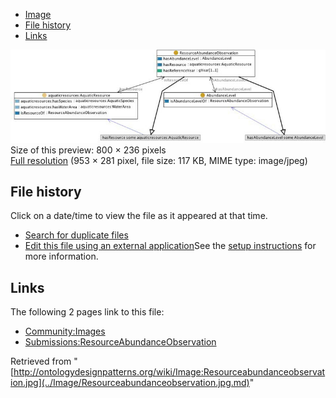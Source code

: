 * [Image](../Image/Resourceabundanceobservation.jpg.md#file)
* [File history](../Image/Resourceabundanceobservation.jpg.md#filehistory)
* [Links](../Image/Resourceabundanceobservation.jpg.md#filelinks)

[![Image:Resourceabundanceobservation.jpg](../images/thumb/7/7a/Resourceabundanceobservation.jpg/800px-Resourceabundanceobservation.jpg)](../../images/7/7a/Resourceabundanceobservation.jpg)  
Size of this preview: 800 × 236 pixels  
[Full resolution](../../images/7/7a/Resourceabundanceobservation.jpg)‎ (953 × 281 pixel, file size: 117 KB, MIME type: image/jpeg)

## File history

Click on a date/time to view the file as it appeared at that time.



  
* [Search for duplicate files](http://ontologydesignpatterns.org/wiki/Special:FileDuplicateSearch/Resourceabundanceobservation.jpg "Special:FileDuplicateSearch/Resourceabundanceobservation.jpg")
* [Edit this file using an external application](http://ontologydesignpatterns.org/wiki/index.php?title=Image:Resourceabundanceobservation.jpg&action=edit&externaledit=true&mode=file "Image:Resourceabundanceobservation.jpg")See the [setup instructions](http://www.mediawiki.org/wiki/Manual:External_editors "http://www.mediawiki.org/wiki/Manual:External_editors") for more information.

## Links



The following 2 pages link to this file:


* [Community:Images](../Community/Images.md "Community:Images")
* [Submissions:ResourceAbundanceObservation](../Submissions/ResourceAbundanceObservation.md "Submissions:ResourceAbundanceObservation")


Retrieved from "[http://ontologydesignpatterns.org/wiki/Image:Resourceabundanceobservation.jpg](../Image/Resourceabundanceobservation.jpg.md)"
